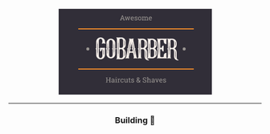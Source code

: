 <div align="center" >

<!-- ![alt](./src/assets/sign-in-background.png) -->

![GoBarber Logo](https://github.com/victorradael/GoBarber/blob/master/web_gobarber/src/assets/logoDark.png)

---

### Building 🔨

</div>
